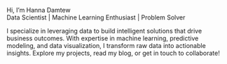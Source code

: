 Hi, I’m Hanna Damtew  
Data Scientist | Machine Learning Enthusiast | Problem Solver  

I specialize in leveraging data to build intelligent solutions that drive business outcomes. With expertise in machine learning, predictive modeling, and data visualization, I transform raw data into actionable insights. Explore my projects, read my blog, or get in touch to collaborate!
